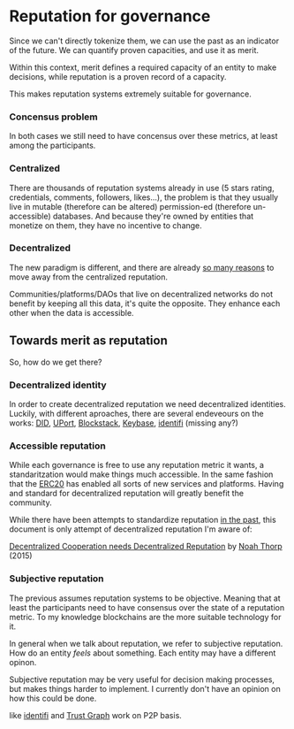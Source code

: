 

# Reputation for governance

Since we can't directly tokenize them, we can use the past as an indicator of the future. We can quantify proven capacities, and use it as merit.

Within this context, merit defines a required capacity of an entity to make decisions, while reputation is a proven record of a capacity.

This makes reputation systems extremely suitable for governance.


### Concensus problem

In both cases we still need to have concensus over these metrics, at least among the participants.



### Centralized
There are thousands of reputation systems already in use (5 stars rating, credentials, comments, followers, likes...), the problem is that they usually live in mutable (therefore can be altered) permission-ed (therefore un-accessible) databases. And because they're owned by entities that monetize on them, they have no incentive to change. 

### Decentralized
The new paradigm is different, and there are already [so many reasons](https://medium.com/@2W/fixing-orwellian-reputation-systems-4d01d489dcb7) to move away from the centralized reputation.

Communities/platforms/DAOs that live on decentralized networks do not benefit by keeping all this data, it's quite the opposite. They enhance each other when the data is accessible.


## Towards merit as reputation
So, how do we get there?

### Decentralized identity
In order to create decentralized reputation we need decentralized identities. Luckily, with different aproaches, there are several endeveours on the works: [DID](https://w3c-ccg.github.io/did-spec/), [UPort](https://www.uport.me/), [Blockstack](https://blockstack.org/), [Keybase](https://keybase.io), [identifi](https://github.com/identifi/) (missing any?)

### Accessible reputation
While each governance is free to use any reputation metric it wants, a standaritzation would make things much accessible. In the same fashion that the [ERC20](http://www.investopedia.com/news/what-erc20-and-what-does-it-mean-ethereum/) has enabled all sorts of new services and platforms. Having and standard for decentralized reputation will greatly benefit the community.

While there have been attempts to standardize reputation [in the past](https://tools.ietf.org/html/rfc7071), this document  is only attempt of decentralized reputation I'm aware of:

[Decentralized Cooperation needs Decentralized Reputation](https://github.com/WebOfTrustInfo/rebooting-the-web-of-trust/blob/master/topics-and-advance-readings/DecentralizedCooperationNeedsDecentralizedReputation.md) by [Noah Thorp](https://twitter.com/noahthorp) (2015)

### Subjective reputation
The previous assumes reputation systems to be objective. Meaning that at least the participants need to have consensus over the state of a reputation metric.
To my knowledge blockchains are the more suitable technology for it.

In general when we talk about reputation, we refer to subjective reputation. How do an entity _feels_ about something. Each entity may have a different opinon.

Subjective reputation may be very useful for decision making processes, but makes things harder to implement. I currently don't have an opinion on how this could be done.

 like [identifi](https://github.com/identifi/) and [Trust Graph](https://github.com/trustgraph/trustgraph) work on P2P basis.